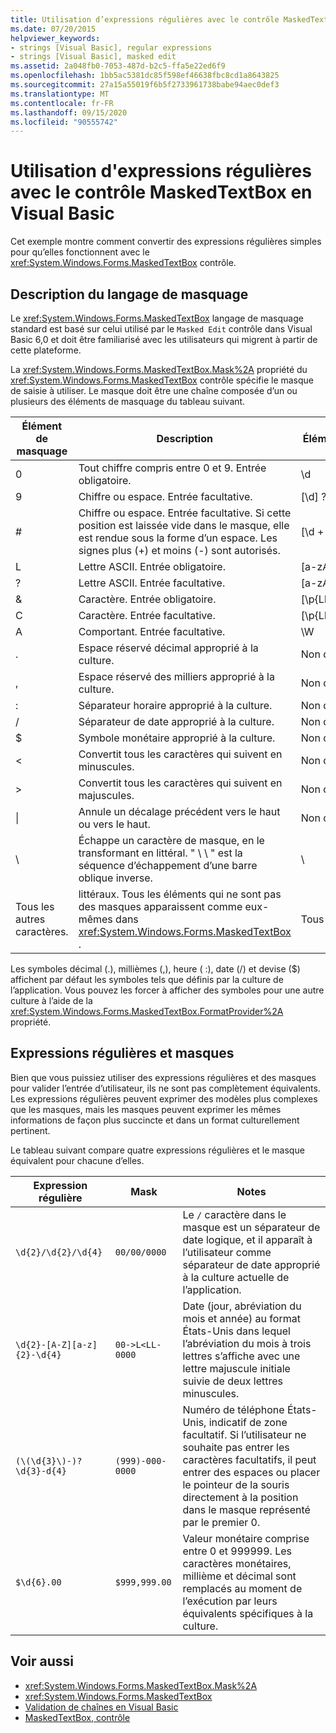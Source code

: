 ```yaml
---
title: Utilisation d’expressions régulières avec le contrôle MaskedTextBox
ms.date: 07/20/2015
helpviewer_keywords:
- strings [Visual Basic], regular expressions
- strings [Visual Basic], masked edit
ms.assetid: 2a048fb0-7053-487d-b2c5-ffa5e22ed6f9
ms.openlocfilehash: 1bb5ac5381dc85f598ef46638fbc8cd1a8643825
ms.sourcegitcommit: 27a15a55019f6b5f2733961738babe94aec0def3
ms.translationtype: MT
ms.contentlocale: fr-FR
ms.lasthandoff: 09/15/2020
ms.locfileid: "90555742"
---
```

# <a name="using-regular-expressions-with-the-maskedtextbox-control-in-visual-basic"></a>Utilisation d'expressions régulières avec le contrôle MaskedTextBox en Visual Basic
Cet exemple montre comment convertir des expressions régulières simples pour qu’elles fonctionnent avec le <xref:System.Windows.Forms.MaskedTextBox> contrôle.  
  
## <a name="description-of-the-masking-language"></a>Description du langage de masquage  
 Le <xref:System.Windows.Forms.MaskedTextBox> langage de masquage standard est basé sur celui utilisé par le `Masked Edit` contrôle dans Visual Basic 6,0 et doit être familiarisé avec les utilisateurs qui migrent à partir de cette plateforme.  
  
 La <xref:System.Windows.Forms.MaskedTextBox.Mask%2A> propriété du <xref:System.Windows.Forms.MaskedTextBox> contrôle spécifie le masque de saisie à utiliser. Le masque doit être une chaîne composée d’un ou plusieurs des éléments de masquage du tableau suivant.  
  
|Élément de masquage|Description|Élément d’expression régulière|  
|---------------------|-----------------|--------------------------------|  
|0|Tout chiffre compris entre 0 et 9. Entrée obligatoire.|\d|  
|9|Chiffre ou espace. Entrée facultative.|[\d] ?|  
|#|Chiffre ou espace. Entrée facultative. Si cette position est laissée vide dans le masque, elle est rendue sous la forme d’un espace. Les signes plus (+) et moins (-) sont autorisés.|[\d +-] ?|  
|L|Lettre ASCII. Entrée obligatoire.|[a-zA-Z]|  
|?|Lettre ASCII. Entrée facultative.|[a-zA-Z] ?|  
|&|Caractère. Entrée obligatoire.|[\p{Ll}\p{Lu}\p{Lt}\p{Lm}\p{Lo}]|  
|C|Caractère. Entrée facultative.|[\p{Ll}\p{Lu}\p{Lt}\p{Lm}\p{Lo}]?|  
|A|Comportant. Entrée facultative.|\W|  
|.|Espace réservé décimal approprié à la culture.|Non disponible.|  
|,|Espace réservé des milliers approprié à la culture.|Non disponible.|  
|:|Séparateur horaire approprié à la culture.|Non disponible.|  
|/|Séparateur de date approprié à la culture.|Non disponible.|  
|$|Symbole monétaire approprié à la culture.|Non disponible.|  
|\<|Convertit tous les caractères qui suivent en minuscules.|Non disponible.|  
|>|Convertit tous les caractères qui suivent en majuscules.|Non disponible.|  
|&#124;|Annule un décalage précédent vers le haut ou vers le haut.|Non disponible.|  
|&#92;|Échappe un caractère de masque, en le transformant en littéral. " \\ \\ " est la séquence d’échappement d’une barre oblique inverse.|&#92;|  
|Tous les autres caractères.|littéraux. Tous les éléments qui ne sont pas des masques apparaissent comme eux-mêmes dans <xref:System.Windows.Forms.MaskedTextBox> .|Tous les autres caractères.|  
  
 Les symboles décimal (.), millièmes (,), heure ( :), date (/) et devise ($) affichent par défaut les symboles tels que définis par la culture de l’application. Vous pouvez les forcer à afficher des symboles pour une autre culture à l’aide de la <xref:System.Windows.Forms.MaskedTextBox.FormatProvider%2A> propriété.  
  
## <a name="regular-expressions-and-masks"></a>Expressions régulières et masques  
 Bien que vous puissiez utiliser des expressions régulières et des masques pour valider l’entrée d’utilisateur, ils ne sont pas complètement équivalents. Les expressions régulières peuvent exprimer des modèles plus complexes que les masques, mais les masques peuvent exprimer les mêmes informations de façon plus succincte et dans un format culturellement pertinent.  
  
 Le tableau suivant compare quatre expressions régulières et le masque équivalent pour chacune d’elles.  
  
|Expression régulière|Mask|Notes|  
|------------------------|----------|-----------|  
|`\d{2}/\d{2}/\d{4}`|`00/00/0000`|Le `/` caractère dans le masque est un séparateur de date logique, et il apparaît à l’utilisateur comme séparateur de date approprié à la culture actuelle de l’application.|  
|`\d{2}-[A-Z][a-z]{2}-\d{4}`|`00->L<LL-0000`|Date (jour, abréviation du mois et année) au format États-Unis dans lequel l’abréviation du mois à trois lettres s’affiche avec une lettre majuscule initiale suivie de deux lettres minuscules.|  
|`(\(\d{3}\)-)?\d{3}-d{4}`|`(999)-000-0000`|Numéro de téléphone États-Unis, indicatif de zone facultatif. Si l’utilisateur ne souhaite pas entrer les caractères facultatifs, il peut entrer des espaces ou placer le pointeur de la souris directement à la position dans le masque représenté par le premier 0.|  
|`$\d{6}.00`|`$999,999.00`|Valeur monétaire comprise entre 0 et 999999. Les caractères monétaires, millième et décimal sont remplacés au moment de l’exécution par leurs équivalents spécifiques à la culture.|  
  
## <a name="see-also"></a>Voir aussi

- <xref:System.Windows.Forms.MaskedTextBox.Mask%2A>
- <xref:System.Windows.Forms.MaskedTextBox>
- [Validation de chaînes en Visual Basic](validating-strings.md)
- [MaskedTextBox, contrôle](/dotnet/desktop/winforms/controls/maskedtextbox-control-windows-forms)
